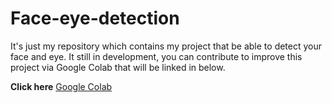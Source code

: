# Face-eye-detection
It's just my repository which contains my project that be able to detect your face and eye. It still in development, you can contribute to improve this project via Google Colab that will be linked in below. 

**Click here** <a href="https://colab.research.google.com/drive/1B1snAPqKR_rQrEiPNaMTVno6B2nqyWGi" target="_blank" rel="noopener noreferrer">Google Colab</a>
